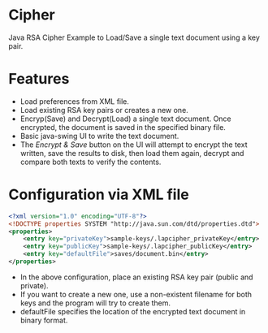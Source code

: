 # Cipher
Java RSA Cipher Example to Load/Save a single text document using a key pair.

# Features
* Load preferences from XML file.
* Load existing RSA key pairs or creates a new one.
* Encryp(Save) and Decrypt(Load) a single text document. Once encrypted, the document is saved in the specified binary file.
* Basic java-swing UI to write the text document.
* The *Encrypt & Save* button on the UI will attempt to encrypt the text written, save the results to disk, then load them again, decrypt and compare both texts to verify the contents.

# Configuration via XML file
```xml
<?xml version="1.0" encoding="UTF-8"?>	
<!DOCTYPE properties SYSTEM "http://java.sun.com/dtd/properties.dtd">
<properties>
	<entry key="privateKey">sample-keys/.lapcipher_privateKey</entry>
	<entry key="publicKey">sample-keys/.lapcipher_publicKey</entry>
	<entry key="defaultFile">saves/document.bin</entry>
</properties>
```
* In the above configuration, place an existing RSA key pair (public and private).
* If you want to create a new one, use a non-existent filename for both keys and the program will try to create them.
* defaultFile specifies the location of the encrypted text document in binary format.
